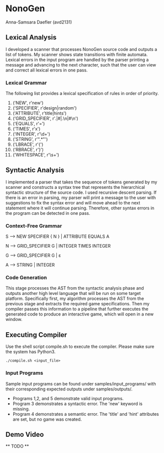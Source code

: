 # NonoGen
Anna-Samsara Daefler (avd2131)

## Lexical Analysis
I developed a scanner that processes NonoGen source code and outputs a list of tokens. My scanner shows state
transitions with finite automata. Lexical errors in the input program are handled by the parser printing a message
and advancing to the next character, such that the user can view and correct all lexical errors in one pass.

### Lexical Grammar
The following list provides a lexical specification of rules in order of priority.

1) ('NEW', r'new')
2) ('SPECIFIER', r'design|random')
3) ('ATTRIBUTE', r'title|hints')
4) ('GRID_SPECIFIER', r'\.|#|\.\n|#\n')
5) ('EQUALS', r'=')
6) ('TIMES', r'x')
7) ('INTEGER', r'\d+')
8) ('STRING', r'".*"')
9) ('LBRACE', r'{')
10) ('RBRACE', r'}')
11) ('WHITESPACE', r'\s+')

## Syntactic Analysis
I implemented a parser that takes the sequence of tokens generated by my scanner and constructs 
a syntax tree that represents the hierarchical syntactic structure of the source code. I used
recursive descent parsing. If there is an error in parsing, my parser will print a message to 
the user with suggestions to fix the syntax error and will move ahead to the next statement
where it will continue parsing. Therefore, other syntax errors in the program can be detected in
one pass.

### Context-Free Grammar
S --> NEW SPECIFIER { N } | ATTRIBUTE EQUALS A

N --> GRID_SPECIFIER G | INTEGER TIMES INTEGER

G --> GRID_SPECIFIER G | ε

A --> STRING | INTEGER

### Code Generation
This stage processes the AST from the syntactic analysis phase and outputs another high level
language that will be run on some target platform. Specifically first, my algorithm processes the AST from
the previous stage and extracts the required game specifications. Then my compiler passes this information
to a pipeline that further executes the generated code to produce an interactive game, which will open in a 
new window.

## Executing Compiler
Use the shell script compile.sh to execute the compiler. Please make sure the system has Python3.

```./compile.sh <input_file>```

### Input Programs
Sample input programs can be found under samples/input_programs/ with their corresponding
expected outputs under samples/outputs/. 

* Programs 1,2, and 5 demonstrate valid input programs.
* Program 3 demonstrates a syntactic error. The 'new' keyword is missing.
* Program 4 demonstrates a semantic error. The 'title' and 'hint' attributes are set, but no game was created.

## Demo Video
** TODO ** 